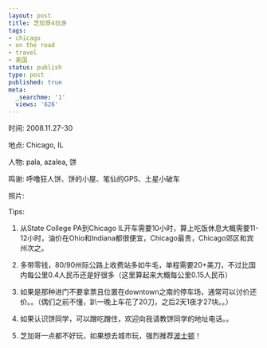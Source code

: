 ```yaml
---
layout: post
title: 芝加哥4日游
tags:
- chicago
- on the road
- travel
- 美国
status: publish
type: post
published: true
meta:
  _searchme: '1'
  views: '626'
---
```

时间: 2008.11.27-30

地点: Chicago, IL

人物: pala, azalea, 饼

鸣谢: 呼噜狂人饼、饼的小屋、笔仙的GPS、土星小破车

照片:


Tips:

1. 从State College PA到Chicago IL开车需要10小时，算上吃饭休息大概需要11-12小时，油价在Ohio和Indiana都很便宜，Chicago最贵，Chicago郊区和宾州次之。

2. 多带零钱，80/90州际公路上收费站多如牛毛，单程需要20+美刀，不过比国内每公里0.4人民币还是好很多（这里算起来大概每公里0.15人民币）

3. 如果是那种进门不要拿票且位置在downtown之南的停车场，通常可以讨价还价。。（偶们之前不懂，趴一晚上车花了20刀，之后2天1夜才27块。。）

4. 如果认识饼同学，可以蹭吃蹭住，欢迎向我请教饼同学的地址电话。。

5. 芝加哥一点都不好玩，如果想去城市玩，强烈推荐<a href="http://azaleasays.com/2008/05/26/boston-yale/" target="_blank">波士顿</a>！
